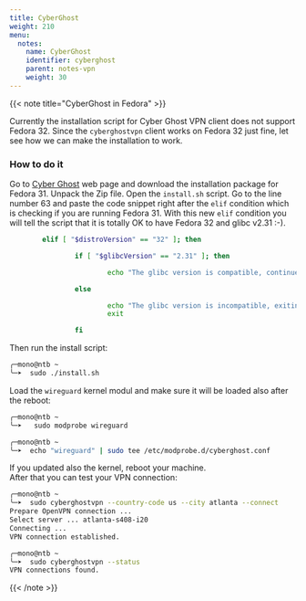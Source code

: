 ```yaml
---
title: CyberGhost
weight: 210
menu:
  notes:
    name: CyberGhost
    identifier: cyberghost
    parent: notes-vpn
    weight: 30
---
```


{{< note title="CyberGhost in Fedora" >}}

Currently the installation script for Cyber Ghost VPN client does not support Fedora 32. Since the `cyberghostvpn` client works
on Fedora 32 just fine, let see how we can make the installation to work.  

### How to do it

Go to [Cyber Ghost](https://my.cyberghostvpn.com/en_US/devices/desktop/add-linux) web page and download the installation package for Fedora 31.
Unpack the Zip file. Open the `install.sh` script. Go to the line number 63 and paste the code snippet right after the `elif` condition which is checking if you are running Fedora 31. With this new `elif` condition you will tell the script that it is totally OK to have Fedora 32 and glibc v2.31 :-).

```bash
        elif [ "$distroVersion" == "32" ]; then

                if [ "$glibcVersion" == "2.31" ]; then

                        echo "The glibc version is compatible, continue..."

                else

                        echo "The glibc version is incompatible, exiting setup..."
                        exit

                fi
```

Then run the install script:

```bash
╭─mono@ntb ~
╰─➤  sudo ./install.sh
```

Load the `wireguard` kernel modul and make sure it will be loaded also after the reboot:

```bash
╭─mono@ntb ~
╰─➤   sudo modprobe wireguard

╭─mono@ntb ~
╰─➤  echo "wireguard" | sudo tee /etc/modprobe.d/cyberghost.conf
```

If you updated also the kernel, reboot your machine.  
After that you can test your VPN connection:

```bash
╭─mono@ntb ~
╰─➤  sudo cyberghostvpn --country-code us --city atlanta --connect
Prepare OpenVPN connection ...
Select server ... atlanta-s408-i20
Connecting ...
VPN connection established.

╭─mono@ntb ~  
╰─➤  sudo cyberghostvpn --status
VPN connections found.
```
{{< /note >}}
